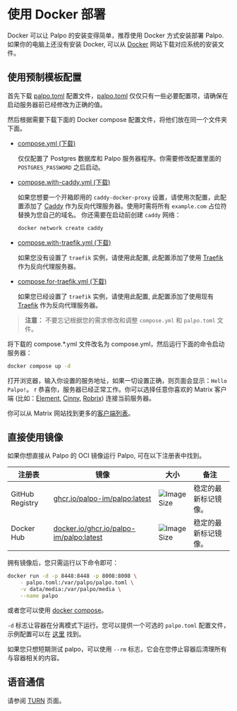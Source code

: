 # 使用 Docker 部署

Docker 可以让 Palpo 的安装变得简单，推荐使用 Docker 方式安装部署 Palpo. 如果你的电脑上还没有安装 Docker, 可以从 [Docker](https://www.docker.com/) 网站下载对应系统的安装文件。


## 使用预制模板配置

首先下载 [palpo.toml](palpo.toml) 配置文件，[palpo.toml](palpo.toml) 仅仅只有一些必要配置项，请确保在启动服务器前已经修改为正确的值。

然后根据需要下载下面的 Docker compose 配置文件，将他们放在同一个文件夹下面。

- [compose.yml (下载)](./compose.yml)

    仅仅配置了 Postgres 数据库和 Palpo 服务器程序。你需要修改配置里面的 `POSTGRES_PASSWORD` 之后启动。

- [compose.with-caddy.yml (下载)](./compose.with-caddy.yml)

    如果您想要一个开箱即用的 `caddy-docker-proxy` 设置，请使用次配置，此配置添加了 [Caddy](https://caddyserver.com/) 作为反向代理服务器。使用时需将所有 `example.com` 占位符替换为您自己的域名。
    你还需要在启动前创建 `caddy` 网络：

    ```bash
    docker network create caddy
    ```

- [compose.with-traefik.yml (下载)](/installation/compose.with-traefik.yml?raw)

    如果您没有设置了 `traefik` 实例，请使用此配置, 此配置添加了使用 [Traefik](https://traefik.io/) 作为反向代理服务器。

- [compose.for-traefik.yml (下载)](./compose.for-traefik.yml)

    如果您已经设置了 `traefik` 实例，请使用此配置, 此配置添加了使用现有 [Traefik](https://traefik.io/) 作为反向代理服务器。


> **注意：** 不要忘记根据您的需求修改和调整 `compose.yml` 和 `palpo.toml` 文件。

将下载的 compose.*.yml 文件改名为 compose.yml，然后运行下面的命令启动服务器：

```bash
docker compose up -d
```

打开浏览器，输入你设置的服务地址，如果一切设置正确，则页面会显示：`Hello Palpo!`。
r
恭喜你，服务器已经正常工作。你可以选择任意你喜欢的 Matrix 客户端 (比如：[Element](https://app.element.io/), [Cinny](https://app.cinny.in/), [Robrix](https://github.com/project-robius/robrix)) 连接当前服务器。

你可以从 Matrix 网站找到更多的[客户端列表](https://matrix.org/ecosystem/clients/)。


## 直接使用镜像

如果你想直接从 Palpo 的 OCI 镜像运行 Palpo, 可在以下注册表中找到。

| 注册表 | 镜像 | 大小 | 备注 |
|---|---|---|---|
| GitHub Registry | [ghcr.io/palpo-im/palpo:latest][gh] | ![Image Size][shield-latest] | 稳定的最新标记镜像。 |
| Docker Hub | [docker.io/ghcr.io/palpo-im/palpo:latest][dh] | ![Image Size][shield-latest] | 稳定的最新标记镜像。 |

[dh]: https://hub.docker.com/r/chrislearn/palpo
[gh]: https://github.com/palpo-im/palpo/pkgs/container/palpo
[shield-latest]: https://img.shields.io/docker/image-size/chrislearn/palpo/latest

拥有镜像后，您只需运行以下命令即可：

```bash
docker run -d -p 8448:8448 -p 8008:8008 \
    - palpo.toml:/var/palpo/palpo.toml \
    -v data/media:/var/palpo/media \
    --name palpo
```

或者您可以使用 [docker compose](#docker-compose)。

`-d` 标志让容器在分离模式下运行。您可以提供一个可选的 `palpo.toml` 配置文件，示例配置可以在 [这里](../palpo.toml) 找到。

如果您只想短期测试 palpo，可以使用 `--rm` 标志，它会在您停止容器后清理所有与容器相关的内容。


## 语音通信

请参阅 [TURN](../turn.md) 页面。